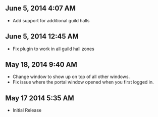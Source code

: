 June 5, 2014 4:07 AM
--------------------

* Add support for additional guild halls

June 5, 2014 12:45 AM
---------------------

* Fix plugin to work in all guild hall zones

May 18, 2014 9:40 AM
--------------------

* Change window to show up on top of all other windows.
* Fix issue where the portal window opened when you first logged in.

May 17 2014 5:35 AM
-------------------

* Initial Release
